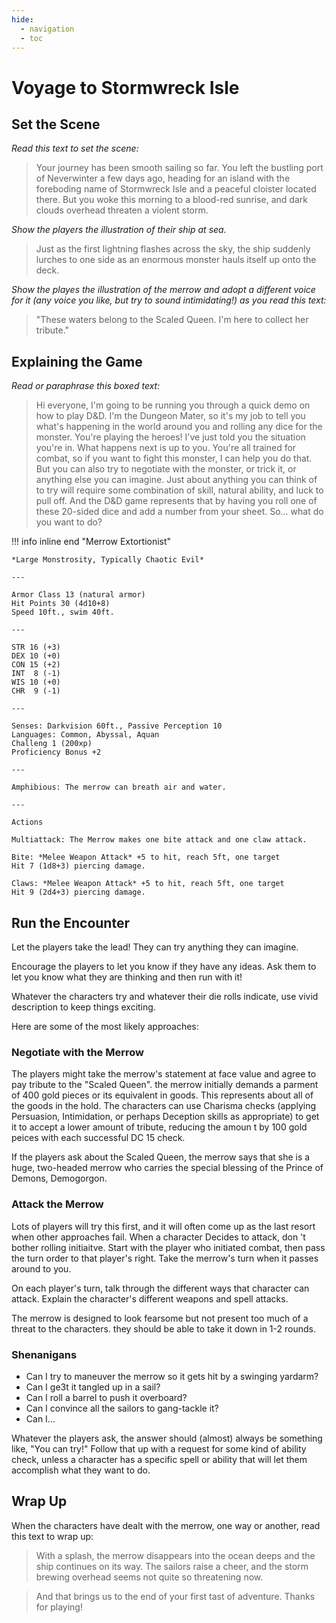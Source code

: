 ```yaml
---
hide:
  - navigation
  - toc
---
```


# Voyage to Stormwreck Isle

## Set the Scene

*Read this text to set the scene:*
    
> Your journey has been smooth sailing so far. You left the bustling port of Neverwinter a few days ago, heading for an island with the foreboding name of Stormwreck Isle and a peaceful cloister located there. But you woke this morning to a blood-red sunrise, and dark clouds overhead threaten a violent storm.

*Show the players the illustration of their ship at sea.*

> Just as the first lightning flashes across the sky, the ship suddenly lurches to one side as an enormous monster hauls itself up onto the deck.

*Show the playes the illustration of the merrow and adopt a different voice for it (any voice you like, but try to sound intimidating!) as you read this text:*

> "These waters belong to the Scaled Queen. I'm here to collect her tribute."

## Explaining the Game

*Read or paraphrase this boxed text:*

> Hi everyone, I'm going to be running you through a quick demo on how to play D&D. I'm the Dungeon Mater, so it's my job to tell you what's happening in the world around you and rolling any dice for the monster. You're playing the heroes!
> I've just told you the situation you're in. What happens next is up to you. You're all trained for combat, so if you want to fight this monster, I can help you do that. But you can also try to negotiate with the monster, or trick it, or anything else you can imagine.
> Just about anything you can think of to try will require some combination of skill, natural ability, and luck to pull off. And the D&D game represents that by having you roll one of these 20-sided dice and add a number from your sheet. So... what do you want to do?

!!! info inline end "Merrow Extortionist"
    
	*Large Monstrosity, Typically Chaotic Evil*
	
	---
	
	Armor Class 13 (natural armor)  
	Hit Points 30 (4d10+8)  
	Speed 10ft., swim 40ft.
	
	---

	STR 16 (+3)
	DEX 10 (+0)
	CON 15 (+2)
	INT  8 (-1)
	WIS 10 (+0)
	CHR  9 (-1)
	
	---
	
	Senses: Darkvision 60ft., Passive Perception 10
	Languages: Common, Abyssal, Aquan
	Challeng 1 (200xp)
	Proficiency Bonus +2
	
	---
	
	Amphibious: The merrow can breath air and water.
	
	---
	
	Actions
	
	Multiattack: The Merrow makes one bite attack and one claw attack.
	
	Bite: *Melee Weapon Attack* +5 to hit, reach 5ft, one target  
	Hit 7 (1d8+3) piercing damage.
	
	Claws: *Melee Weapon Attack* +5 to hit, reach 5ft, one target  
	Hit 9 (2d4+3) piercing damage.
	
## Run the Encounter

Let the players take the lead! They can try anything they can imagine. 

Encourage the players to let you know if they have any ideas. Ask them to let you know what they are thinking and then run with it!

Whatever the characters try and whatever their die rolls indicate, use vivid description to keep things exciting.

Here are some of the most likely approaches:

### Negotiate with the Merrow

The players might take the merrow's statement at face value and agree to pay tribute to the "Scaled Queen". the merrow initially demands a parment of 400 gold pieces or its equivalent in goods. This represents about all of the goods in the hold. The characters can use Charisma checks (applying Persuasion, Intimidation, or perhaps Deception skills as appropriate) to get it to accept a lower amount of tribute, reducing the amoun t by 100 gold peices with each successful DC 15 check.

If the players ask about the Scaled Queen, the merrow says that she is a huge, two-headed merrow who carries the special blessing of the Prince of Demons, Demogorgon.

### Attack the Merrow

Lots of players will try this first, and it will often come up as the last resort when other approaches fail. When a character Decides to attack, don 't bother rolling initiaitve. Start with the player who initiated combat, then pass the turn order to that player's right. Take the merrow's turn when it passes around to you.

On each player's turn, talk through the different ways that character can attack. Explain the character's different weapons and spell attacks.

The merrow is designed to look fearsome but not present too much of a threat to the characters. they should be able to take it down in 1-2 rounds.

### Shenanigans

- Can I try to maneuver the merrow so it gets hit by a swinging yardarm?
- Can I ge3t it tangled up in a sail?
- Can I roll a barrel to push it overboard?
- Can I convince all the sailors to gang-tackle it?
- Can I...

Whatever the players ask, the answer should (almost) always be something like, "You can try!" Follow that up with a request for some kind of ability check, unless a character has a specific spell or ability that will let them accomplish what they want to do.

## Wrap Up

When the characters have dealt with the merrow, one way or another, read this text to wrap up:

> With a splash, the merrow disappears into the ocean deeps and the ship continues on its way. The sailors raise a cheer, and the storm brewing overhead seems not quite so threatening now.

> And that brings us to the end of your first tast of adventure. Thanks for playing!
